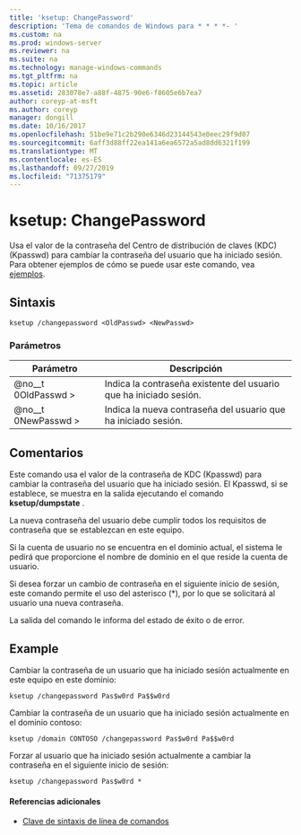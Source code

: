 ```yaml
---
title: 'ksetup: ChangePassword'
description: 'Tema de comandos de Windows para * * * *- '
ms.custom: na
ms.prod: windows-server
ms.reviewer: na
ms.suite: na
ms.technology: manage-windows-commands
ms.tgt_pltfrm: na
ms.topic: article
ms.assetid: 283078e7-a88f-4875-90e6-f8605e6b7ea7
author: coreyp-at-msft
ms.author: coreyp
manager: dongill
ms.date: 10/16/2017
ms.openlocfilehash: 51be9e71c2b290e6346d23144543e0eec29f9d07
ms.sourcegitcommit: 6aff3d88ff22ea141a6ea6572a5ad8dd6321f199
ms.translationtype: MT
ms.contentlocale: es-ES
ms.lasthandoff: 09/27/2019
ms.locfileid: "71375179"
---
```

# <a name="ksetupchangepassword"></a>ksetup: ChangePassword



Usa el valor de la contraseña del Centro de distribución de claves (KDC) (Kpasswd) para cambiar la contraseña del usuario que ha iniciado sesión. Para obtener ejemplos de cómo se puede usar este comando, vea [ejemplos](#BKMK_Examples).

## <a name="syntax"></a>Sintaxis

```
ksetup /changepassword <OldPasswd> <NewPasswd>
```

### <a name="parameters"></a>Parámetros

|Parámetro|Descripción|
|---------|-----------|
|@no__t 0OldPasswd >|Indica la contraseña existente del usuario que ha iniciado sesión.|
|@no__t 0NewPasswd >|Indica la nueva contraseña del usuario que ha iniciado sesión.|

## <a name="remarks"></a>Comentarios

Este comando usa el valor de la contraseña de KDC (Kpasswd) para cambiar la contraseña del usuario que ha iniciado sesión. El Kpasswd, si se establece, se muestra en la salida ejecutando el comando **ksetup/dumpstate** .

La nueva contraseña del usuario debe cumplir todos los requisitos de contraseña que se establezcan en este equipo.

Si la cuenta de usuario no se encuentra en el dominio actual, el sistema le pedirá que proporcione el nombre de dominio en el que reside la cuenta de usuario.

Si desea forzar un cambio de contraseña en el siguiente inicio de sesión, este comando permite el uso del asterisco (*), por lo que se solicitará al usuario una nueva contraseña.

La salida del comando le informa del estado de éxito o de error.

## <a name="BKMK_Examples"></a>Example

Cambiar la contraseña de un usuario que ha iniciado sesión actualmente en este equipo en este dominio:
```
ksetup /changepassword Pas$w0rd Pa$$w0rd
```
Cambiar la contraseña de un usuario que ha iniciado sesión actualmente en el dominio contoso:
```
ksetup /domain CONTOSO /changepassword Pas$w0rd Pa$$w0rd
```
Forzar al usuario que ha iniciado sesión actualmente a cambiar la contraseña en el siguiente inicio de sesión:
```
ksetup /changepassword Pas$w0rd *
```

#### <a name="additional-references"></a>Referencias adicionales

-   [Clave de sintaxis de línea de comandos](command-line-syntax-key.md)